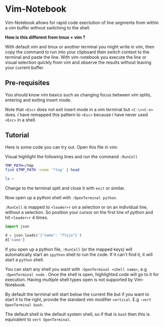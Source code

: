 # Vim-Notebook

Vim-Notebook allows for rapid code exectution of line segments from within a vim buffer without switching to the shell.

**How is this different from tmux + vim ?**

With default vim and tmux or another terminal you might write in vim, then copy the command to run into your clipboard then switch context to the terminal and paste the line.  With vim-notebook you execute the line or visual selection quickly from vim and observe the results without leaving your current buffer.

## Pre-requisites

You should know vim basics such as changing focus between vim splits, entering and exiting insert mode.

Note that `<Esc>` does not exit insert mode in a vim terminal but `<C-\><C-n>` does.  I have remapped this pattern to `<Esc>` because i have never used `<Esc>` in a shell.

## Tutorial

Here is some code you can try out.  Open this file in vim:

Visual highlight the following lines and run the command `:RunCell`

```bash
TMP_PATH=/tmp
find $TMP_PATH -name '*log' | head

ls ~
```

Change to the terminal split and close it with `exit` or similar.

Now open up a python shell with `:OpenTerminal python`.

`:RunCell` is mapped to `<leader>r` on a selection or on an individual line, without a selection. So position your cursor on the first line of python and hit `<leader>r` 4 times.

```python
import json 

d = json.loads('{"name": "flojo"}')
d['name']
```

If you open up a python file, `:RunCell` (or the mapped keys) will automatically start an `ipython` shell to run the code.  If it can't find it, it will start a `python` shell.

You can start any shell you want with `:OpenTerminal <shell name>`, e.g `:OpenTerminal node` .  Once the shell is open, highlighted code will go to it for execution.  Having multiple shell types open is not supported by Vim-Notebook.

By default the terminal will start below the current file but if you want to start it to the right, provide the standard vim modifier `vertical`. E.g `:vert OpenTerminal bash`.

The default shell is the default system shell, so if that is `bash` then this is equivalent to `vert OpenTerminal`. 
